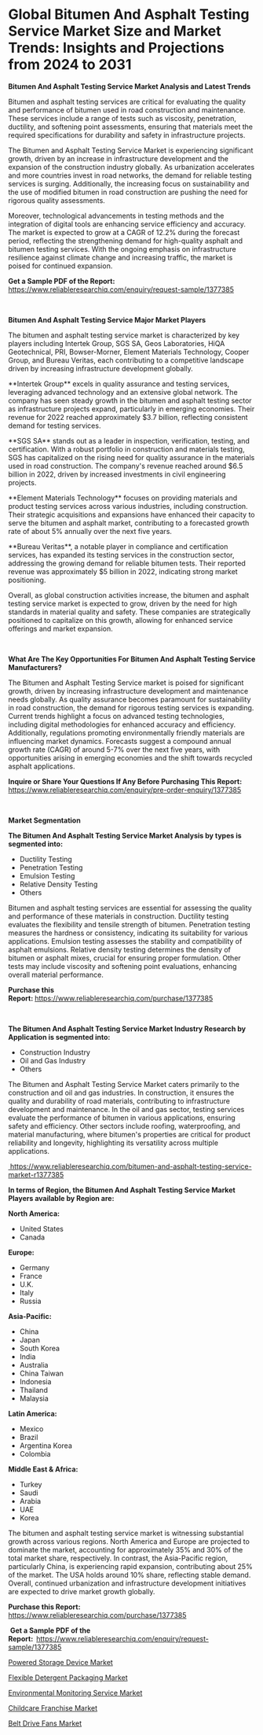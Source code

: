 <p><h1>Global Bitumen And Asphalt Testing Service Market Size and Market Trends: Insights and Projections from 2024 to 2031</h1></p><p><strong>Bitumen And Asphalt Testing Service Market Analysis and Latest Trends</strong></p>
<p><p>Bitumen and asphalt testing services are critical for evaluating the quality and performance of bitumen used in road construction and maintenance. These services include a range of tests such as viscosity, penetration, ductility, and softening point assessments, ensuring that materials meet the required specifications for durability and safety in infrastructure projects.</p><p>The Bitumen and Asphalt Testing Service Market is experiencing significant growth, driven by an increase in infrastructure development and the expansion of the construction industry globally. As urbanization accelerates and more countries invest in road networks, the demand for reliable testing services is surging. Additionally, the increasing focus on sustainability and the use of modified bitumen in road construction are pushing the need for rigorous quality assessments.</p><p>Moreover, technological advancements in testing methods and the integration of digital tools are enhancing service efficiency and accuracy. The market is expected to grow at a CAGR of 12.2% during the forecast period, reflecting the strengthening demand for high-quality asphalt and bitumen testing services. With the ongoing emphasis on infrastructure resilience against climate change and increasing traffic, the market is poised for continued expansion.</p></p>
<p><strong>Get a Sample PDF of the Report:&nbsp;</strong> <a href="https://www.reliableresearchiq.com/enquiry/request-sample/1377385?utm_campaign=123&utm_medium=2&utm_source=Github&utm_content=ia&utm_term=24102024&utm_id=bitumen-and-asphalt-testing-service">https://www.reliableresearchiq.com/enquiry/request-sample/1377385</a></p>
<p>&nbsp;</p>
<p><strong>Bitumen And Asphalt Testing Service Major Market Players</strong></p>
<p><p>The bitumen and asphalt testing service market is characterized by key players including Intertek Group, SGS SA, Geos Laboratories, HiQA Geotechnical, PRI, Bowser-Morner, Element Materials Technology, Cooper Group, and Bureau Veritas, each contributing to a competitive landscape driven by increasing infrastructure development globally.</p><p>**Intertek Group** excels in quality assurance and testing services, leveraging advanced technology and an extensive global network. The company has seen steady growth in the bitumen and asphalt testing sector as infrastructure projects expand, particularly in emerging economies. Their revenue for 2022 reached approximately $3.7 billion, reflecting consistent demand for testing services.</p><p>**SGS SA** stands out as a leader in inspection, verification, testing, and certification. With a robust portfolio in construction and materials testing, SGS has capitalized on the rising need for quality assurance in the materials used in road construction. The company's revenue reached around $6.5 billion in 2022, driven by increased investments in civil engineering projects.</p><p>**Element Materials Technology** focuses on providing materials and product testing services across various industries, including construction. Their strategic acquisitions and expansions have enhanced their capacity to serve the bitumen and asphalt market, contributing to a forecasted growth rate of about 5% annually over the next five years.</p><p>**Bureau Veritas**, a notable player in compliance and certification services, has expanded its testing services in the construction sector, addressing the growing demand for reliable bitumen tests. Their reported revenue was approximately $5 billion in 2022, indicating strong market positioning.</p><p>Overall, as global construction activities increase, the bitumen and asphalt testing service market is expected to grow, driven by the need for high standards in material quality and safety. These companies are strategically positioned to capitalize on this growth, allowing for enhanced service offerings and market expansion.</p></p>
<p>&nbsp;</p>
<p><strong>What Are The Key Opportunities For Bitumen And Asphalt Testing Service Manufacturers?</strong></p>
<p><p>The Bitumen and Asphalt Testing Service market is poised for significant growth, driven by increasing infrastructure development and maintenance needs globally. As quality assurance becomes paramount for sustainability in road construction, the demand for rigorous testing services is expanding. Current trends highlight a focus on advanced testing technologies, including digital methodologies for enhanced accuracy and efficiency. Additionally, regulations promoting environmentally friendly materials are influencing market dynamics. Forecasts suggest a compound annual growth rate (CAGR) of around 5-7% over the next five years, with opportunities arising in emerging economies and the shift towards recycled asphalt applications.</p></p>
<p><strong>Inquire or Share Your Questions If Any Before Purchasing This Report:</strong> <a href="https://www.reliableresearchiq.com/enquiry/pre-order-enquiry/1377385?utm_campaign=123&utm_medium=2&utm_source=Github&utm_content=ia&utm_term=24102024&utm_id=bitumen-and-asphalt-testing-service">https://www.reliableresearchiq.com/enquiry/pre-order-enquiry/1377385</a></p>
<p>&nbsp;</p>
<p><strong>Market Segmentation</strong></p>
<p><strong>The Bitumen And Asphalt Testing Service Market Analysis by types is segmented into:</strong></p>
<p><ul><li>Ductility Testing</li><li>Penetration Testing</li><li>Emulsion Testing</li><li>Relative Density Testing</li><li>Others</li></ul></p>
<p><p>Bitumen and asphalt testing services are essential for assessing the quality and performance of these materials in construction. Ductility testing evaluates the flexibility and tensile strength of bitumen. Penetration testing measures the hardness or consistency, indicating its suitability for various applications. Emulsion testing assesses the stability and compatibility of asphalt emulsions. Relative density testing determines the density of bitumen or asphalt mixes, crucial for ensuring proper formulation. Other tests may include viscosity and softening point evaluations, enhancing overall material performance.</p></p>
<p><strong>Purchase this Report:&nbsp;</strong><a href="https://www.reliableresearchiq.com/purchase/1377385?utm_campaign=123&utm_medium=2&utm_source=Github&utm_content=ia&utm_term=24102024&utm_id=bitumen-and-asphalt-testing-service">https://www.reliableresearchiq.com/purchase/1377385</a></p>
<p>&nbsp;</p>
<p><strong>The Bitumen And Asphalt Testing Service Market Industry Research by Application is segmented into:</strong></p>
<p><ul><li>Construction Industry</li><li>Oil and Gas Industry</li><li>Others</li></ul></p>
<p><p>The Bitumen and Asphalt Testing Service Market caters primarily to the construction and oil and gas industries. In construction, it ensures the quality and durability of road materials, contributing to infrastructure development and maintenance. In the oil and gas sector, testing services evaluate the performance of bitumen in various applications, ensuring safety and efficiency. Other sectors include roofing, waterproofing, and material manufacturing, where bitumen's properties are critical for product reliability and longevity, highlighting its versatility across multiple applications.</p></p>
<p><a href="https://www.reliableresearchiq.com/bitumen-and-asphalt-testing-service-market-r1377385?utm_campaign=123&utm_medium=2&utm_source=Github&utm_content=ia&utm_term=24102024&utm_id=bitumen-and-asphalt-testing-service">&nbsp;https://www.reliableresearchiq.com/bitumen-and-asphalt-testing-service-market-r1377385</a></p>
<p><strong>In terms of Region, the Bitumen And Asphalt Testing Service Market Players available by Region are:</strong></p>
<p>
    <p> <strong> North America: </strong>
        <ul>
            <li>United States</li>
            <li>Canada</li>
        </ul>
        </p> 
    <p> <strong> Europe: </strong>
        <ul>
            <li>Germany</li>
            <li>France</li>
            <li>U.K.</li>
            <li>Italy</li>
            <li>Russia</li>
        </ul>
        </p> 
    <p> <strong> Asia-Pacific: </strong>
        <ul>
            <li>China</li>
            <li>Japan</li>
            <li>South Korea</li>
            <li>India</li>
            <li>Australia</li>
            <li>China Taiwan</li>
            <li>Indonesia</li>
            <li>Thailand</li>
            <li>Malaysia</li>
        </ul>
        </p> 
    <p> <strong> Latin America: </strong>
        <ul>
            <li>Mexico</li>
            <li>Brazil</li>
            <li>Argentina Korea</li>
            <li>Colombia</li>
        </ul>
        </p> 
    <p> <strong> Middle East & Africa: </strong>
        <ul>
            <li>Turkey</li>
            <li>Saudi</li>
            <li>Arabia</li>
            <li>UAE</li>
            <li>Korea</li>
        </ul>
    </p>
    </p>
<p><p>The bitumen and asphalt testing service market is witnessing substantial growth across various regions. North America and Europe are projected to dominate the market, accounting for approximately 35% and 30% of the total market share, respectively. In contrast, the Asia-Pacific region, particularly China, is experiencing rapid expansion, contributing about 25% of the market. The USA holds around 10% share, reflecting stable demand. Overall, continued urbanization and infrastructure development initiatives are expected to drive market growth globally.</p></p>
<p><strong>Purchase this Report: </strong><a href="https://www.reliableresearchiq.com/purchase/1377385?utm_campaign=123&utm_medium=2&utm_source=Github&utm_content=ia&utm_term=24102024&utm_id=bitumen-and-asphalt-testing-service">https://www.reliableresearchiq.com/purchase/1377385</a></p>
<p>&nbsp;<strong>Get a Sample PDF of the Report:&nbsp;&nbsp;</strong><a href="https://www.reliableresearchiq.com/enquiry/request-sample/1377385?utm_campaign=123&utm_medium=2&utm_source=Github&utm_content=ia&utm_term=24102024&utm_id=bitumen-and-asphalt-testing-service">https://www.reliableresearchiq.com/enquiry/request-sample/1377385</a></p>
<p><strong></strong></p>
<p><p><a href="https://github.com/ibbiechinotit/Market-Research-Report-List-1/blob/main/powered-storage-device-market.md?utm_campaign=123&utm_medium=2&utm_source=Github&utm_content=ia&utm_term=24102024&utm_id=bitumen-and-asphalt-testing-service">Powered Storage Device Market</a></p><p><a href="https://github.com/elseludvikoh/Market-Research-Report-List-1/blob/main/flexible-detergent-packaging-market.md?utm_campaign=123&utm_medium=2&utm_source=Github&utm_content=ia&utm_term=24102024&utm_id=bitumen-and-asphalt-testing-service">Flexible Detergent Packaging Market</a></p><p><a href="https://www.linkedin.com/pulse/global-environmental-monitoring-service-market-analysis-key-1yrje?utm_campaign=123&utm_medium=2&utm_source=Github&utm_content=ia&utm_term=24102024&utm_id=bitumen-and-asphalt-testing-service">Environmental Monitoring Service Market</a></p><p><a href="https://www.linkedin.com/pulse/childcare-franchise-market-maturity-analysis-regional-disparities-0zf3e?utm_campaign=123&utm_medium=2&utm_source=Github&utm_content=ia&utm_term=24102024&utm_id=bitumen-and-asphalt-testing-service">Childcare Franchise Market</a></p><p><a href="https://issuu.com/reportprime-2/docs/belt-drive-fans-market-size-2030.pp_7838b2292cab22?utm_campaign=123&utm_medium=2&utm_source=Github&utm_content=ia&utm_term=24102024&utm_id=bitumen-and-asphalt-testing-service">Belt Drive Fans Market</a></p></p>